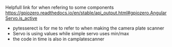 Helpfull link for when refering to some components 
https://gpiozero.readthedocs.io/en/stable/api_output.html#gpiozero.AngularServo.is_active

-  pytesserect is for me to refer to when making the camera plate scanner
-  Servo is using values while simple servo uses min/max
-  the code in time is also in camplatescanner
